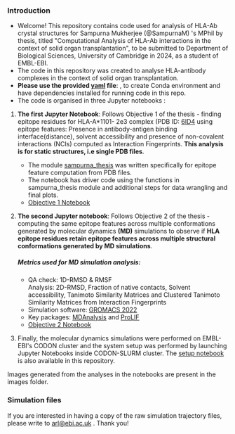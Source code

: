 ### Introduction
- Welcome! This repository contains code used for analysis of HLA-Ab crystal structures for Sampurna Mukherjee (@SampurnaM) 's MPhil by thesis, titled "Computational Analysis of HLA-Ab interactions in the context of solid organ transplantation", to be submitted to Department of Biological Sciences, University of Cambridge in 2024, as a student of EMBL-EBI.  
- The code in this repository was created to analyse HLA-antibody complexes in the context of solid organ transplantation.
- **Please use the provided [yaml](https://github.com/SampurnaM/MPhil_HLA_Ab/blob/main/sampurna_mphil_env.yml) file**: , to create Conda environment and have dependencies installed for running code in this repo.
- The code is organised in three Jupyter notebooks :
1) **The first Jupyter Notebook**: Follows Objective 1 of the thesis - finding epitope residues for HLA-A*1101- 2e3 complex (PDB ID: [6ID4](https://www.ebi.ac.uk/pdbe/entry/pdb/6id4 ) using epitope features: Presence in antibody-antigen binding interface(distance), solvent accessibility and presence of non-covalent interactions (NCIs) computed as Interaction Fingerprints. **This analysis is for static structures, i.e single PDB files**.
    * The module [sampurna_thesis](https://github.com/SampurnaM/MPhil_HLA_Ab/blob/main/sampurna_thesis.py) was written specifically for epitope feature computation from PDB files.
    * The notebook has driver code using the functions in sampurna_thesis module and additional steps for data wrangling and final plots.
    *  [Objective 1 Notebook](https://github.com/SampurnaM/MPhil_HLA_Ab/blob/main/objective1_static_structure_analysis_and_plotting.ipynb)    
  
2) **The second Jupyter notebook**: Follows Objective 2 of the thesis - computing the same epitope features across multiple conformations generated by molecular dynamics **(MD)** simulations to observe if **HLA epitope residues retain epitope features across multiple structural conformations generated by MD simulations**.
      ##### Metrics used for MD simulation analysis:  
    * QA check: 1D-RMSD & RMSF  
  Analysis: 2D-RMSD, Fraction of native contacts, Solvent accessibility, Tanimoto Similarity Matrices and Clustered Tanimoto Similarity Matrices from Interaction Fingerprints  
     - Simulation software: [GROMACS 2022](https://manual.gromacs.org/2022/index.html)  
     - Key packages: [MDAnalysis](https://userguide.mdanalysis.org/stable/index.html) and [ProLIF](https://prolif.readthedocs.io/en/stable/)
     - [Objective 2 Notebook ](https://github.com/SampurnaM/MPhil_HLA_Ab/blob/main/objective2_md_analysis_and_plotting.ipynb)
  
  
3) Finally, the molecular dynamics simulations were performed on EMBL-EBI's CODON cluster and the system setup was performed by launching Jupyter Notebooks inside CODON-SLURM cluster. The [setup notebook](https://github.com/SampurnaM/MPhil_HLA_Ab/blob/main/GROMACS_MD_setup.ipynb) is also available in this repository.

  Images generated from the analyses in the notebooks are present in the images folder.

  ### Simulation files
  If you are interested in having a copy of the raw simulation trajectory files, please write to arl@ebi.ac.uk . Thank you!
  

